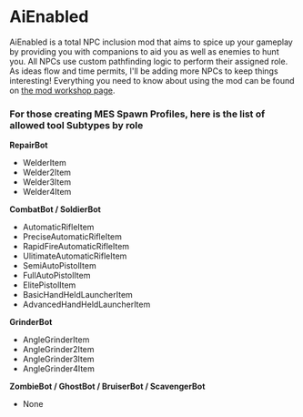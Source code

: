# AiEnabled

AiEnabled is a total NPC inclusion mod that aims to spice up your gameplay by providing you with companions to aid you as well as enemies to hunt you. All NPCs use custom pathfinding logic to perform their assigned role. As ideas flow and time permits, I'll be adding more NPCs to keep things interesting! Everything you need to know about using the mod can be found on [the mod workshop page](https://steamcommunity.com/sharedfiles/filedetails/?id=2596208372).


### For those creating MES Spawn Profiles, here is the list of allowed tool Subtypes by role

**RepairBot** 
 - WelderItem
 - Welder2Item
 - Welder3Item
 - Welder4Item

**CombatBot / SoldierBot**
 - AutomaticRifleItem
 - PreciseAutomaticRifleItem
 - RapidFireAutomaticRifleItem
 - UlitimateAutomaticRifleItem
 - SemiAutoPistolItem
 - FullAutoPistolItem
 - ElitePistolItem
 - BasicHandHeldLauncherItem
 - AdvancedHandHeldLauncherItem
	
**GrinderBot**
 - AngleGrinderItem
 - AngleGrinder2Item
 - AngleGrinder3Item
 - AngleGrinder4Item
	
**ZombieBot / GhostBot / BruiserBot / ScavengerBot**
 - None
